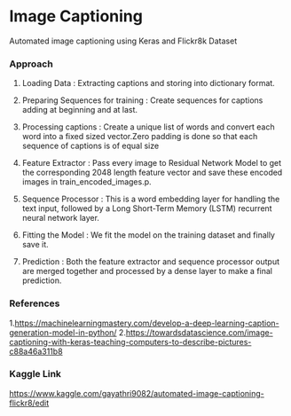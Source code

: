 # Image Captioning

Automated image captioning using Keras and Flickr8k Dataset

### Approach

1. Loading Data : 
   Extracting captions and storing into dictionary format.

2. Preparing Sequences for training :
   Create sequences for captions adding <start> at beginning and <end> at last.

3. Processing captions :
   Create a unique list of words and convert each word into a fixed sized vector.Zero padding is done so that each sequence of captions is of equal size

4. Feature Extractor :
   Pass every image to Residual Network Model to get the corresponding 2048 length feature vector and save these encoded images in train_encoded_images.p.

5. Sequence Processor :
   This is a word embedding layer for handling the text input, followed by a Long Short-Term Memory (LSTM) recurrent neural network layer.

6. Fitting the Model :
   We fit the model on the training dataset and finally save it.

7. Prediction :
   Both the feature extractor and sequence processor output are merged together and processed by a dense layer to make a final prediction.
  
 ### References
 
  1.https://machinelearningmastery.com/develop-a-deep-learning-caption-generation-model-in-python/
  2.https://towardsdatascience.com/image-captioning-with-keras-teaching-computers-to-describe-pictures-c88a46a311b8
 
 ### Kaggle Link
 
  https://www.kaggle.com/gayathri9082/automated-image-captioning-flickr8/edit
 
 
    
  
     
    
  
